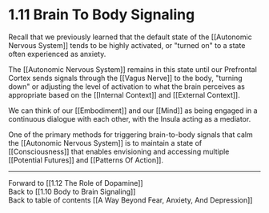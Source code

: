 # 1.11 Brain To Body Signaling

Recall that we previously learned that the default state of the [[Autonomic Nervous System]] tends to be highly activated, or "turned on" to a state often experienced as anxiety.

The [[Autonomic Nervous System]] remains in this state until our Prefrontal Cortex sends signals through the [[Vagus Nerve]] to the body, "turning down" or adjusting the level of activation to what the brain perceives as appropriate based on the [[Internal Context]] and [[External Context]].

We can think of our [[Embodiment]] and our [[Mind]] as being engaged in a continuous dialogue with each other, with the Insula acting as a mediator.

One of the primary methods for triggering brain-to-body signals that calm the [[Autonomic Nervous System]] is to maintain a state of [[Consciousness]] that enables envisioning and accessing multiple [[Potential Futures]] and [[Patterns Of Action]].

___

Forward to [[1.12 The Role of Dopamine]]        
Back to [[1.10 Body to Brain Signaling]]      
Back to table of contents [[A Way Beyond Fear, Anxiety, And Depression]]    
